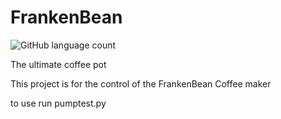 # FrankenBean

<img alt="GitHub language count" src="https://img.shields.io/github/languages/count/the-amaya/FrankenBean?style=plastic">

The ultimate coffee pot

This project is for the control of the FrankenBean Coffee maker

to use run pumptest.py
